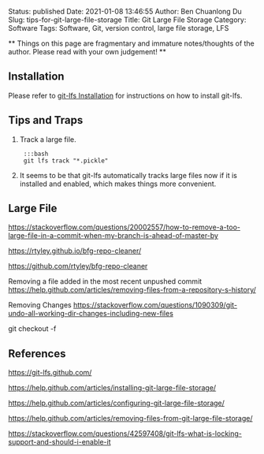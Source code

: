 Status: published
Date: 2021-01-08 13:46:55
Author: Ben Chuanlong Du
Slug: tips-for-git-large-file-storage
Title: Git Large File Storage
Category: Software
Tags: Software, Git, version control, large file storage, LFS

**
Things on this page are fragmentary and immature notes/thoughts of the author.
Please read with your own judgement!
**

## Installation

Please refer to 
[git-lfs Installation](https://github.com/git-lfs/git-lfs/wiki/Installation)
for instructions on how to install git-lfs.


## Tips and Traps

1. Track a large file.

        :::bash
        git lfs track "*.pickle"

1. It seems to be that git-lfs automatically tracks large files now if it is installed and enabled,
    which makes things more convenient.



## Large File
https://stackoverflow.com/questions/20002557/how-to-remove-a-too-large-file-in-a-commit-when-my-branch-is-ahead-of-master-by

https://rtyley.github.io/bfg-repo-cleaner/

https://github.com/rtyley/bfg-repo-cleaner

Removing a file added in the most recent unpushed commit
https://help.github.com/articles/removing-files-from-a-repository-s-history/

Removing Changes
https://stackoverflow.com/questions/1090309/git-undo-all-working-dir-changes-including-new-files

git checkout -f

## References

https://git-lfs.github.com/

https://help.github.com/articles/installing-git-large-file-storage/

https://help.github.com/articles/configuring-git-large-file-storage/

https://help.github.com/articles/removing-files-from-git-large-file-storage/

https://stackoverflow.com/questions/42597408/git-lfs-what-is-locking-support-and-should-i-enable-it

